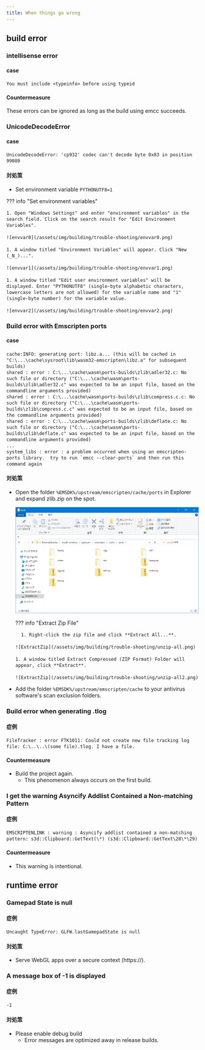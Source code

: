 ```yaml
---
title: When things go wrong
---
```


## build error

### intellisense error

#### case

```log
You must include <typeinfo> before using typeid
```

#### Countermeasure

These errors can be ignored as long as the build using emcc succeeds.

### UnicodeDecodeError

#### case

```log
UnicodeDecodeError: 'cp932' codec can't decode byte 0x83 in position 99080
```

#### 対処策

- Set environment variable `PYTHONUTF8=1`

??? info "Set environment variables"

```
1. Open "Windows Settings" and enter "environment variables" in the search field. Click on the search result for "Edit Environment Variables".

![envvar0](/assets/img/building/trouble-shooting/envvar0.png)

1. A window titled "Environment Variables" will appear. Click "New (_N_)...".

![envvar1](/assets/img/building/trouble-shooting/envvar1.png)

1. A window titled "Edit user environment variables" will be displayed. Enter "PYTHONUTF8" (single-byte alphabetic characters, lowercase letters are not allowed) for the variable name and "1" (single-byte number) for the variable value.

![envvar2](/assets/img/building/trouble-shooting/envvar2.png)
```

### Build error with Emscripten ports

#### case

```log
cache:INFO: generating port: libz.a... (this will be cached in "C:\...\cache\sysroot\lib\wasm32-emscripten\libz.a" for subsequent builds)
shared : error : C:\...\cache\wasm\ports-builds\zlib\adler32.c: No such file or directory ("C:\...\cache\wasm\ports-builds\zlib\adler32.c" was expected to be an input file, based on the commandline arguments provided)
shared : error : C:\...\cache\wasm\ports-builds\zlib\compress.c.c: No such file or directory ("C:\...\cache\wasm\ports-builds\zlib\compress.c.c" was expected to be an input file, based on the commandline arguments provided)
shared : error : C:\...\cache\wasm\ports-builds\zlib\deflate.c: No such file or directory ("C:\...\cache\wasm\ports-builds\zlib\deflate.c" was expected to be an input file, based on the commandline arguments provided)
...
system_libs : error : a problem occurred when using an emscripten-ports library.  try to run `emcc --clear-ports` and then run this command again
```

#### 対処策

- Open the folder `%EMSDK%/upstream/emscripten/cache/ports` in Explorer and expand zlib.zip on the spot.

    ![folder layout](/assets/img/building/trouble-shooting/emscripten-cache.png)

    ??? info "Extract Zip File"

    ```
      1. Right-click the zip file and click **Extract All...**.

    ![ExtractZip](/assets/img/building/trouble-shooting/unzip-all.png)

    1. A window titled Extract Compressed (ZIP Format) Folder will appear, click **Extract**.

    ![ExtractZip](/assets/img/building/trouble-shooting/unzip-all2.png)
    ```

- Add the folder `%EMSDK%/upstream/emscripten/cache` to your antivirus software's scan exclusion folders.

### Build error when generating .tlog

#### 症例

```log
FileTracker : error FTK1011: Could not create new file tracking log file: C:\..\..\(some file).tlog. I have a file.
```

#### Countermeasure

- Build the project again.
    - This phenomenon always occurs on the first build.

### I get the warning Asyncify Addlist Contained a Non-matching Pattern

#### 症例

```log
EMSCRIPTENLINK : warning : Asyncify addlist contained a non-matching pattern: s3d::Clipboard::GetText(\*) (s3d::Clipboard::GetText\28\*\29)
```

#### Countermeasure

- This warning is intentional.

## runtime error

### Gamepad State is null

#### 症例

```log
Uncaught TypeError: GLFW.lastGamepadState is null
```

#### 対処策

- Serve WebGL apps over a secure context (https://).

### A message box of -1 is displayed

#### 症例

```log
-1
```

#### 対処策

- Please enable debug build
    - Error messages are optimized away in release builds.
